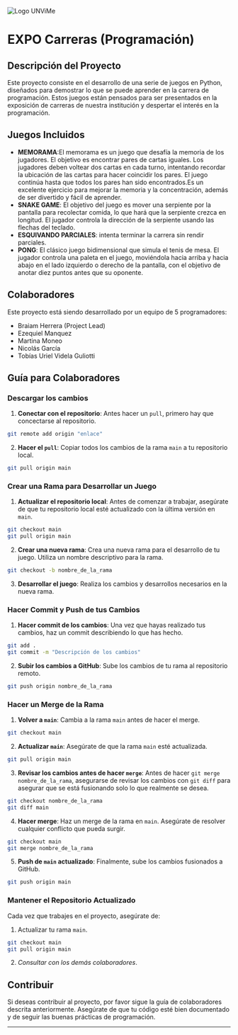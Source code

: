 ![Logo UNViMe](https://i0.wp.com/www.unvime.edu.ar/wp-content/uploads/2018/04/logo-unvime.png?fit=266%2C132&ssl=1)

# EXPO Carreras (Programación)
## Descripción del Proyecto

Este proyecto consiste en el desarrollo de una serie de juegos en Python, diseñados para demostrar lo que se puede aprender en la carrera de programación. Estos juegos están pensados para ser presentados en la exposición de carreras de nuestra institución y despertar el interés en la programación.
## Juegos Incluidos
  - **MEMORAMA**:El memorama es un juego que desafía la memoria de los jugadores. El objetivo es encontrar pares de cartas iguales. Los jugadores deben voltear dos cartas en cada turno, intentando recordar la ubicación de las cartas para hacer coincidir los pares. El juego continúa hasta que todos los pares han sido encontrados.Es un excelente ejercicio para mejorar la memoria y la concentración, además de ser divertido y fácil de aprender.
  - **SNAKE GAME**: El objetivo del juego es mover una serpiente por la pantalla para recolectar comida, lo que hará que la serpiente crezca en longitud. El jugador controla la dirección de la serpiente usando las flechas del teclado.
  - **ESQUIVANDO PARCIALES**: intenta terminar la carrera sin rendir parciales.
  - **PONG**: El clásico juego bidimensional que simula el tenis de mesa. El jugador controla una paleta en el juego, moviéndola hacia arriba y hacia abajo en el lado izquierdo o derecho de la pantalla, con el objetivo de anotar diez puntos antes que su oponente.

## Colaboradores
Este proyecto está siendo desarrollado por un equipo de 5 programadores:
  - Braiam Herrera (Project Lead)
  - Ezequiel Manquez
  - Martina Moneo
  - Nicolás García
  - Tobías Uriel Videla Guliotti

## Guía para Colaboradores

### Descargar los cambios
1. **Conectar con el repositorio**: Antes hacer un `pull`, primero hay que concectarse al repositorio.
``` bash
git remote add origin "enlace"
```
2. **Hacer el `pull`**: Copiar todos los cambios de la rama `main` a tu repositorio local.
``` bash
git pull origin main
```

### Crear una Rama para Desarrollar un Juego
1. **Actualizar el repositorio local**: Antes de comenzar a trabajar, asegúrate de que tu repositorio local esté actualizado con la última versión en `main`.
``` bash
git checkout main
git pull origin main
```
2. **Crear una nueva rama**: Crea una nueva rama para el desarrollo de tu juego. Utiliza un nombre descriptivo para la rama.
``` bash
git checkout -b nombre_de_la_rama
```
3. **Desarrollar el juego**: Realiza los cambios y desarrollos necesarios en la nueva rama.

### Hacer Commit y Push de tus Cambios
1. **Hacer commit de los cambios**: Una vez que hayas realizado tus cambios, haz un commit describiendo lo que has hecho.
``` bash
git add .
git commit -m "Descripción de los cambios"
```
2. **Subir los cambios a GitHub**: Sube los cambios de tu rama al repositorio remoto.
``` bash
git push origin nombre_de_la_rama
```

### Hacer un Merge de la Rama
1. **Volver a `main`**: Cambia a la rama `main` antes de hacer el merge.
``` bash
git checkout main
```
2. **Actualizar `main`**: Asegúrate de que la rama `main` esté actualizada.
``` bash
git pull origin main
```
3. **Revisar los cambios antes de hacer `merge`**: Antes de hacer `git merge nombre_de_la_rama`, asegurarse de revisar los cambios con `git diff` para asegurar que se está fusionando solo lo que realmente se desea.
``` bash
git checkout nombre_de_la_rama
git diff main
```
4. **Hacer merge**: Haz un merge de la rama en `main`. Asegúrate de resolver cualquier conflicto que pueda surgir.
``` bash
git checkout main
git merge nombre_de_la_rama
```
5. **Push de `main` actualizado**: Finalmente, sube los cambios fusionados a GitHub.
``` bash
git push origin main
```
### Mantener el Repositorio Actualizado
Cada vez que trabajes en el proyecto, asegúrate de:
1. Actualizar tu rama `main`.
``` bash
git checkout main
git pull origin main
```
2. *Consultar con los demás colaboradores*.
## Contribuir

Si deseas contribuir al proyecto, por favor sigue la guía de colaboradores descrita anteriormente. Asegúrate de que tu código esté bien documentado y de seguir las buenas prácticas de programación.

---
